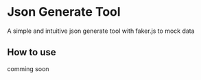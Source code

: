 # Json Generate Tool

A simple and intuitive json generate tool with faker.js to mock data

## How to use

comming soon
